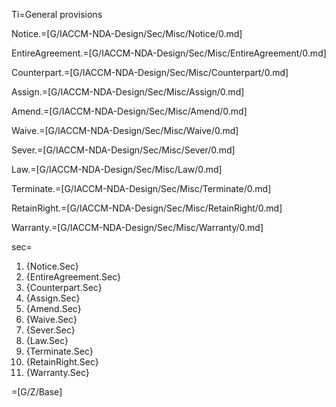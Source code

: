 Ti=General provisions

Notice.=[G/IACCM-NDA-Design/Sec/Misc/Notice/0.md]

EntireAgreement.=[G/IACCM-NDA-Design/Sec/Misc/EntireAgreement/0.md]

Counterpart.=[G/IACCM-NDA-Design/Sec/Misc/Counterpart/0.md]

Assign.=[G/IACCM-NDA-Design/Sec/Misc/Assign/0.md]

Amend.=[G/IACCM-NDA-Design/Sec/Misc/Amend/0.md]

Waive.=[G/IACCM-NDA-Design/Sec/Misc/Waive/0.md]

Sever.=[G/IACCM-NDA-Design/Sec/Misc/Sever/0.md]

Law.=[G/IACCM-NDA-Design/Sec/Misc/Law/0.md]

Terminate.=[G/IACCM-NDA-Design/Sec/Misc/Terminate/0.md]

RetainRight.=[G/IACCM-NDA-Design/Sec/Misc/RetainRight/0.md]

Warranty.=[G/IACCM-NDA-Design/Sec/Misc/Warranty/0.md]

sec=<ol class="secs"><li>{Notice.Sec}<li>{EntireAgreement.Sec}<li>{Counterpart.Sec}<li>{Assign.Sec}<li>{Amend.Sec}<li>{Waive.Sec}<li>{Sever.Sec}<li>{Law.Sec}<li>{Terminate.Sec}<li>{RetainRight.Sec}<li>{Warranty.Sec}</ol>

=[G/Z/Base]

